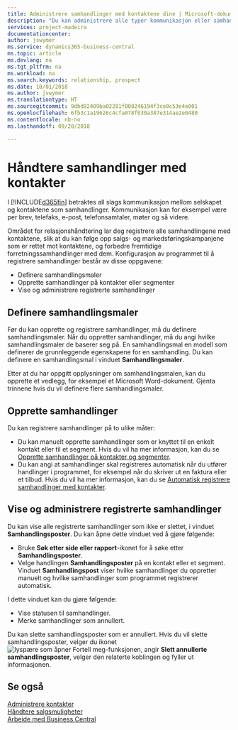 ```yaml
---
title: Administrere samhandlinger med kontaktene dine | Microsoft-dokumentasjon
description: "Du kan administrere alle typer kommunikasjon eller samhandlinger mellom selskapet og kontaktene dine, for eksempel brev, telefonsamtaler, møter og så videre."
services: project-madeira
documentationcenter: 
author: jswymer
ms.service: dynamics365-business-central
ms.topic: article
ms.devlang: na
ms.tgt_pltfrm: na
ms.workload: na
ms.search.keywords: relationship, prospect
ms.date: 10/01/2018
ms.author: jswymer
ms.translationtype: HT
ms.sourcegitcommit: 9dbd92409ba02281f008246194f3ce0c53e4e001
ms.openlocfilehash: 6fb3c1a19626c4cfa078f030a387e314ae2e0480
ms.contentlocale: nb-no
ms.lasthandoff: 09/28/2018

---
```

# <a name="managing-interactions-with-contacts"></a>Håndtere samhandlinger med kontakter
I [!INCLUDE[d365fin](includes/d365fin_md.md)] betraktes all slags kommunikasjon mellom selskapet og kontaktene som samhandlinger. Kommunikasjon kan for eksempel være per brev, telefaks, e-post, telefonsamtaler, møter og så videre.

Området for relasjonshåndtering lar deg registrere alle samhandlingene med kontaktene, slik at du kan følge opp salgs- og markedsføringskampanjene som er rettet mot kontaktene, og forbedre fremtidige forretningssamhandlinger med dem. Konfigurasjon av programmet til å registrere samhandlinger består av disse oppgavene:

* Definere samhandlingsmaler  
* Opprette samhandlinger på kontakter eller segmenter  
* Vise og administrere registrerte samhandlinger  

##  <a name="setting-up-interaction-templates"></a>Definere samhandlingsmaler
Før du kan opprette og registrere samhandlinger, må du definere samhandlingsmaler. Når du oppretter samhandlinger, må du angi hvilke samhandlingsmaler de baserer seg på. En samhandlingsmal en modell som definerer de grunnleggende egenskapene for en samhandling.
Du kan definere en samhandlingsmal i vinduet **Samhandlingsmaler**.

Etter at du har oppgitt opplysninger om samhandlingsmalen, kan du opprette et vedlegg, for eksempel et Microsoft Word-dokument. Gjenta trinnene hvis du vil definere flere samhandlingsmaler.  

## <a name="creating-interactions"></a>Opprette samhandlinger
Du kan registrere samhandlinger på to ulike måter:

* Du kan manuelt opprette samhandlinger som er knyttet til en enkelt kontakt eller til et segment. Hvis du vil ha mer informasjon, kan du se [Opprette samhandlinger på kontakter og segmenter](marketing-how-create-interactions.md).  
* Du kan angi at samhandlinger skal registreres automatisk når du utfører handlinger i programmet, for eksempel når du skriver ut en faktura eller et tilbud. Hvis du vil ha mer informasjon, kan du se [Automatisk registrere samhandlinger med kontakter](marketing-auto-record-interactions.md).

## <a name="viewing-and-managing-recorded-interactions"></a>Vise og administrere registrerte samhandlinger
Du kan vise alle registrerte samhandlinger som ikke er slettet, i vinduet **Samhandlingsposter**. Du kan åpne dette vinduet ved å gjøre følgende:

* Bruke **Søk etter side eller rapport**-ikonet for å søke etter **Samhandlingsposter**.
* Velge handlingen **Samhandlingsposter** på en kontakt eller et segment.
  Vinduet **Samhandlingspost** viser hvilke samhandlinger du oppretter manuelt og hvilke samhandlinger som programmet registrerer automatisk.

I dette vinduet kan du gjøre følgende:

* Vise statusen til samhandlinger.
* Merke samhandlinger som annullert.

Du kan slette samhandlingsposter som er annullert. Hvis du vil slette samhandlingsposter, velger du ikonet ![lyspære som åpner Fortell meg-funksjonen](media/ui-search/search_small.png "Fortell hva du vil gjøre"), angir **Slett annullerte samhandlingsposter**, velger den relaterte koblingen og fyller ut informasjonen.

## <a name="see-also"></a>Se også
[Administrere kontakter](marketing-contacts.md)  
[Håndtere salgsmuligheter](marketing-manage-sales-opportunities.md)  
[Arbeide med Business Central](ui-work-product.md)  

